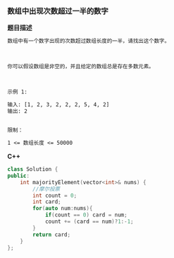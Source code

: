 <!-- Tag: 数组 -->

### 数组中出现次数超过一半的数字

**题目描述**

```tex
数组中有一个数字出现的次数超过数组长度的一半，请找出这个数字。

 

你可以假设数组是非空的，并且给定的数组总是存在多数元素。

 

示例 1:

输入: [1, 2, 3, 2, 2, 2, 5, 4, 2]
输出: 2
 

限制：

1 <= 数组长度 <= 50000
```

**C++**

```c++
class Solution {
public:
    int majorityElement(vector<int>& nums) {
        //摩尔投票
        int count = 0;
        int card;
        for(auto num:nums){
            if(count == 0) card = num;
            count += (card == num)?1:-1;
        }
        return card;
    }
};
```